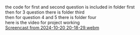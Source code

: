 the code for first and second question is included in folder first<br/>
then for 3 question there is folder third<br/>
then for question 4 and 5 there is folder four<br/>
here is the video for project working<br/>
[Screencast from 2024-10-20 20-18-29.webm](https://github.com/user-attachments/assets/12f6473b-d529-4afa-be39-c85a1e66dec9)
